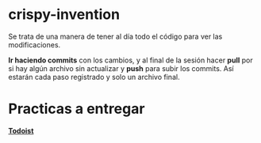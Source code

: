 # crispy-invention

Se trata de una manera de tener al día todo el código para ver las modificaciones.

**Ir haciendo commits** con los cambios, y al final de la sesión hacer **pull** por si hay algún archivo sin actualizar y **push** para subir los commits.
Así estarán cada paso registrado y solo un archivo final.

# Practicas a entregar

[**Todoist**](https://todoist.com/app#project%2F2232540022%2Ffull)
